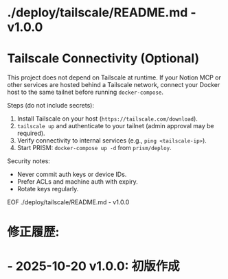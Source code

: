 # ./deploy/tailscale/README.md - v1.0.0

# Tailscale Connectivity (Optional)

This project does not depend on Tailscale at runtime. If your Notion MCP or other services are hosted behind a Tailscale network, connect your Docker host to the same tailnet before running `docker-compose`.

Steps (do not include secrets):
1. Install Tailscale on your host (`https://tailscale.com/download`).
2. `tailscale up` and authenticate to your tailnet (admin approval may be required).
3. Verify connectivity to internal services (e.g., `ping <tailscale-ip>`).
4. Start PRISM: `docker-compose up -d` from `prism/deploy`.

Security notes:
- Never commit auth keys or device IDs.
- Prefer ACLs and machine auth with expiry.
- Rotate keys regularly.

EOF ./deploy/tailscale/README.md - v1.0.0
# 修正履歴:
# - 2025-10-20 v1.0.0: 初版作成

